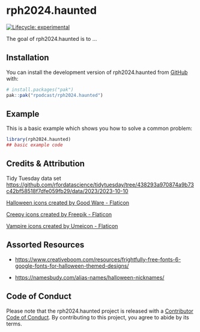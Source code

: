 
# rph2024.haunted

<!-- badges: start -->
[![Lifecycle: experimental](https://img.shields.io/badge/lifecycle-experimental-orange.svg)](https://lifecycle.r-lib.org/articles/stages.html#experimental)
<!-- badges: end -->

The goal of rph2024.haunted is to ...

## Installation

You can install the development version of rph2024.haunted from [GitHub](https://github.com/) with:

``` r
# install.packages("pak")
pak::pak("rpodcast/rph2024.haunted")
```

## Example

This is a basic example which shows you how to solve a common problem:

``` r
library(rph2024.haunted)
## basic example code
```

## Credits & Attribution

Tidy Tuesday data set <https://github.com/rfordatascience/tidytuesday/tree/438293a970874a9b73c42bf58518f7dfe059fb29/data/2023/2023-10-10>

<a href="https://www.flaticon.com/free-icons/halloween" title="halloween icons">Halloween icons created by Good Ware - Flaticon</a>

<a href="https://www.flaticon.com/free-icons/creepy" title="creepy icons">Creepy icons created by Freepik - Flaticon</a>

<a href="https://www.flaticon.com/free-icons/vampire" title="vampire icons">Vampire icons created by Umeicon - Flaticon</a>

## Assorted Resources

* https://www.creativeboom.com/resources/frightfully-free-fonts-6-google-fonts-for-halloween-themed-designs/

* https://namesbudy.com/alias-names/halloween-nicknames/

## Code of Conduct

Please note that the rph2024.haunted project is released with a [Contributor Code of Conduct](https://contributor-covenant.org/version/2/1/CODE_OF_CONDUCT.html). By contributing to this project, you agree to abide by its terms.

